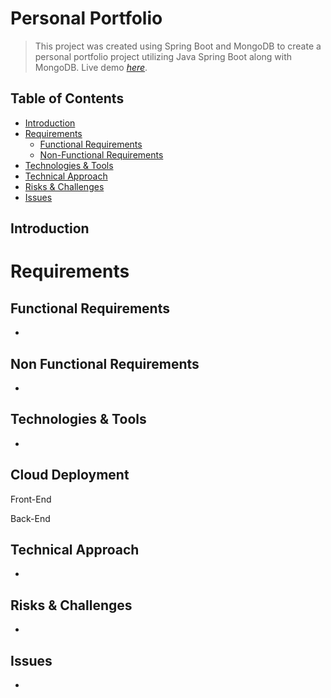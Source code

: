 # Personal Portfolio
> This project was created using Spring Boot and MongoDB to create a personal portfolio project utilizing Java Spring Boot along with MongoDB. 
> Live demo [_here_](https://micahmiller.herokuapp.com). <!-- If you have the project hosted somewhere, include the link here. -->

## Table of Contents
* [Introduction](#intro)
* [Requirements](#requirements)
    - [Functional Requirements](#functional-requirements)
    - [Non-Functional Requirements](#non-functional-requirements)
* [Technologies & Tools](#tech-and-tools)
* [Technical Approach](#technical-approach)
* [Risks & Challenges](#risks-and-challenges)
* [Issues](#issues)


## Introduction



# Requirements

## Functional Requirements
- 


## Non Functional Requirements
- 


## Technologies & Tools
- 

## Cloud Deployment

Front-End 


Back-End


## Technical Approach
- 

## Risks & Challenges
- 

## Issues
- 




